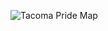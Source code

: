 ![Tacoma Pride Map](https://avatars1.githubusercontent.com/u/46517927?s=400&u=39b13416df446180731aa51aa8c7a92a0df1584c&v=4)
